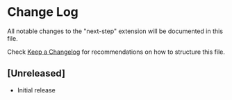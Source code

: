 # Change Log

All notable changes to the "next-step" extension will be documented in this file.

Check [Keep a Changelog](http://keepachangelog.com/) for recommendations on how to structure this file.

## [Unreleased]

- Initial release